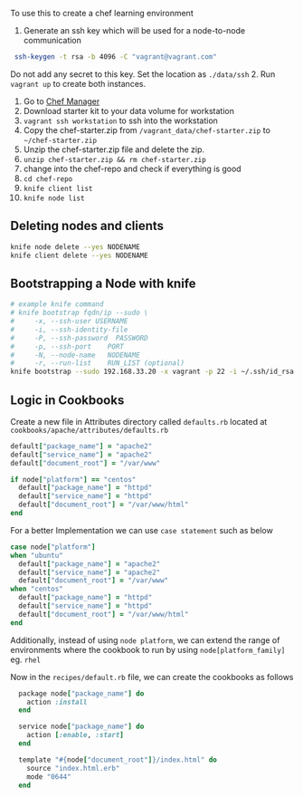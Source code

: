 To use this to create a chef learning environment
1. Generate an ssh key which will be used for a node-to-node communication
```sh
 ssh-keygen -t rsa -b 4096 -C "vagrant@vagrant.com"
```
Do not add any secret to this key. Set the location as `./data/ssh`
2. Run `vagrant up` to create both instances.

1. Go to [Chef Manager](manage.chef.io)
2. Download starter kit to your data volume for workstation
3. `vagrant ssh workstation` to ssh into the workstation
4. Copy the chef-starter.zip from `/vagrant_data/chef-starter.zip` to `~/chef-starter.zip`
5. Unzip the chef-starter.zip file and delete the zip.
  1. `unzip chef-starter.zip && rm chef-starter.zip`
6. change into the chef-repo and check if everything is good
  1. `cd chef-repo`
  2. `knife client list`
  3. `knife node list`


## Deleting nodes and clients

```sh
knife node delete --yes NODENAME
knife client delete --yes NODENAME
```

## Bootstrapping a Node with knife

```sh
# example knife command
# knife bootstrap fqdn/ip --sudo \
#     -x, --ssh-user USERNAME
#     -i, --ssh-identity-file
#     -P, --ssh-password  PASSWORD
#     -p, --ssh-port    PORT
#     -N, --node-name   NODENAME
#     -r, --run-list    RUN_LIST (optional)
knife bootstrap --sudo 192.168.33.20 -x vagrant -p 22 -i ~/.ssh/id_rsa -N chef_node_1
```

## Logic in Cookbooks
Create a new file in Attributes directory called `defaults.rb` located at `cookbooks/apache/attributes/defaults.rb`

```ruby
default["package_name"] = "apache2"
default["service_name"] = "apache2"
default["document_root"] = "/var/www"

if node["platform"] == "centos"
  default["package_name"] = "httpd"
  default["service_name"] = "httpd"
  default["document_root"] = "/var/www/html"
end
```

For a better Implementation we can use `case statement` such as below
```ruby
case node["platform"]
when "ubuntu"
  default["package_name"] = "apache2"
  default["service_name"] = "apache2"
  default["document_root"] = "/var/www"
when "centos"
  default["package_name"] = "httpd"
  default["service_name"] = "httpd"
  default["document_root"] = "/var/www/html"
end
```

Additionally, instead of using `node platform`, we can extend the range of environments
where the cookbook to run by using `node[platform_family]` eg. `rhel`

Now in the `recipes/default.rb` file, we can create the cookbooks as follows
```ruby
  package node["package_name"] do
    action :install
  end

  service node["package_name"] do
    action [:enable, :start]
  end

  template "#{node["document_root"]}/index.html" do
    source "index.html.erb"
    mode "0644"
  end
```
